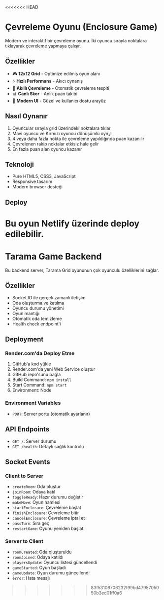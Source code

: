 <<<<<<< HEAD
# Çevreleme Oyunu (Enclosure Game)

Modern ve interaktif bir çevreleme oyunu. İki oyuncu sırayla noktalara tıklayarak çevreleme yapmaya çalışır.

## Özellikler

- 🎮 **12x12 Grid** - Optimize edilmiş oyun alanı
- ⚡ **Hızlı Performans** - Akıcı oynanış
- 🎯 **Akıllı Çevreleme** - Otomatik çevreleme tespiti
- 📊 **Canlı Skor** - Anlık puan takibi
- 🎨 **Modern UI** - Güzel ve kullanıcı dostu arayüz

## Nasıl Oynanır

1. Oyuncular sırayla grid üzerindeki noktalara tıklar
2. Mavi oyuncu ve Kırmızı oyuncu dönüşümlü oynار
3. 4 veya daha fazla nokta ile çevreleme yapıldığında puan kazanılır
4. Çevrelenen rakip noktalar etkisiz hale gelir
5. En fazla puan alan oyuncu kazanır

## Teknoloji

- Pure HTML5, CSS3, JavaScript
- Responsive tasarım
- Modern browser desteği

## Deploy

Bu oyun Netlify üzerinde deploy edilebilir.
=======
# Tarama Game Backend

Bu backend server, Tarama Grid oyununun çok oyunculu özelliklerini sağlar.

## Özellikler

- Socket.IO ile gerçek zamanlı iletişim
- Oda oluşturma ve katılma
- Oyuncu durumu yönetimi
- Oyun mantığı
- Otomatik oda temizleme
- Health check endpoint'i

## Deployment

### Render.com'da Deploy Etme

1. GitHub'a kod yükle
2. Render.com'da yeni Web Service oluştur
3. GitHub repo'sunu bağla
4. Build Command: `npm install`
5. Start Command: `npm start`
6. Environment: Node

### Environment Variables

- `PORT`: Server portu (otomatik ayarlanır)

## API Endpoints

- `GET /`: Server durumu
- `GET /health`: Detaylı sağlık kontrolü

## Socket Events

### Client to Server
- `createRoom`: Oda oluştur
- `joinRoom`: Odaya katıl
- `toggleReady`: Hazır durumu değiştir
- `makeMove`: Oyun hamlesi
- `startEnclosure`: Çevreleme başlat
- `finishEnclosure`: Çevreleme bitir
- `cancelEnclosure`: Çevreleme iptal et
- `passTurn`: Sıra geç
- `restartGame`: Oyunu yeniden başlat

### Server to Client
- `roomCreated`: Oda oluşturuldu
- `roomJoined`: Odaya katıldı
- `playersUpdate`: Oyuncu listesi güncellendi
- `gameStarted`: Oyun başladı
- `gameUpdate`: Oyun durumu güncellendi
- `error`: Hata mesajı
>>>>>>> 83f53106706232f99bd4795705050b3ed01ff0a6
